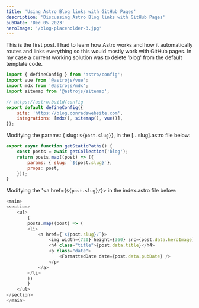 ```yaml
---
title: 'Using Astro Blog links with GitHub Pages'
description: 'Discussing Astro Blog links with GitHub Pages'
pubDate: 'Dec 05 2023'
heroImage: '/blog-placeholder-3.jpg'
---
```


This is the first post. I had to learn how Astro works and how it automatically routes and links everything so this would mostly work
with GitHub pages. In my case a current working solution was to delete 'blog' from the default template code.

```javascript
import { defineConfig } from 'astro/config';
import vue from '@astrojs/vue';
import mdx from '@astrojs/mdx';
import sitemap from '@astrojs/sitemap';

// https://astro.build/config
export default defineConfig({
	site: 'https://blog.conradswebsite.com',	
	integrations: [mdx(), sitemap(), vue()],
});
```
Modifying the params: { slug: `${post.slug}`}, in the [...slug].astro file below:
```javascript
export async function getStaticPaths() {
	const posts = await getCollection('blog');
	return posts.map((post) => ({
		params: { slug: `${post.slug}`},
		props: post,
	}));
}
```
Modifying the '<a href={`${post.slug}/`}> in the index.astro file below:

```javascript
<main>
<section>
    <ul>
        {
        posts.map((post) => (
        <li>
            <a href={`${post.slug}/`}>
                <img width={720} height={360} src={post.data.heroImage} alt="" />
                <h4 class="title">{post.data.title}</h4>
                <p class="date">
                    <FormattedDate date={post.data.pubDate} />
                </p>
            </a>
        </li>
        ))
        }
    </ul>
</section>
</main>
```
